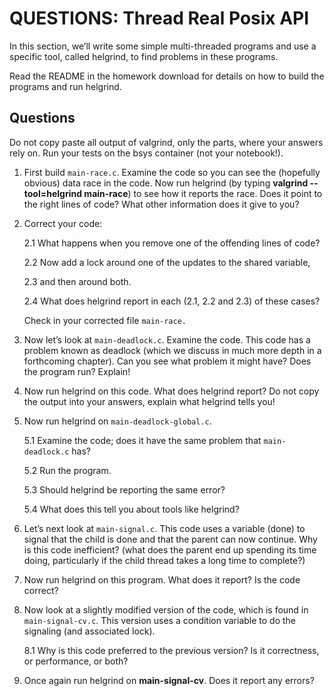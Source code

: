 # QUESTIONS: Thread Real Posix API

In this section, we’ll write some simple multi-threaded programs and use a specific tool, called helgrind, to find problems in these programs.

Read the README in the homework download for details on how to build the programs and run helgrind.

## Questions

Do not copy paste all output of valgrind, only the parts, where your answers rely on. Run your tests on the bsys container (not your notebook!).

1. First build `main-race.c`. Examine the code so you can see the (hopefully obvious) data race in the code. Now run helgrind (by typing **valgrind --tool=helgrind main-race**) to see how it reports the race. Does it point to the right lines of code? What other information does it give to you?

2. Correct your code:

    2.1 What happens when you remove one of the offending lines of code?

    2.2 Now add a lock around one of the updates to the shared variable,

    2.3 and then around both.

    2.4 What does helgrind report in each (2.1, 2.2 and 2.3) of these cases?

    Check in your corrected file `main-race.`

3. Now let’s look at `main-deadlock.c`. Examine the code. This code has a problem known as deadlock (which we discuss in much more depth in a forthcoming chapter). Can you see what problem it might have? Does the program run? Explain!

4. Now run helgrind on this code. What does helgrind report? Do not copy the output into your answers, explain what helgrind tells you!

5. Now run helgrind on `main-deadlock-global.c`.

    5.1 Examine the code; does it have the same problem that `main-deadlock.c` has?

    5.2 Run the program.

    5.3 Should helgrind be reporting the same error?

    5.4 What does this tell you about tools like helgrind?

6. Let’s next look at `main-signal.c`. This code uses a variable (done) to signal that the child is done and that the parent can now continue. Why is this code inefficient? (what does the parent end up spending its time doing, particularly if the child thread takes a long time to complete?)

7. Now run helgrind on this program. What does it report? Is the code correct?

8. Now look at a slightly modified version of the code, which is found in `main-signal-cv.c`. This version uses a condition variable to do the signaling (and associated lock).

    8.1 Why is this code preferred to the previous version? Is it correctness, or performance, or both?

9. Once again run helgrind on **main-signal-cv**. Does it report any errors?

